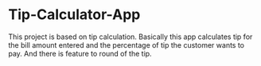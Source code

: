 # Tip-Calculator-App
This project is based on tip calculation. Basically this app calculates tip for the bill amount entered and the percentage of tip the customer wants to pay. And there is feature to round of the tip.
